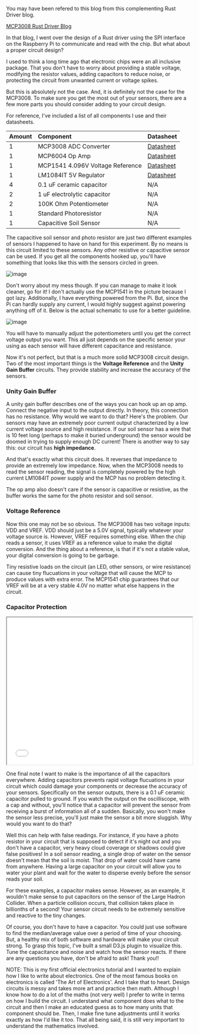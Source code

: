 You may have been refered to this blog from this complementing Rust Driver blog.

<a href="https://www.speblog.org/blog/mcp3008-analog-digital-spidev-rust-driver-raspberry-pi" alt="blog post">
    MCP3008 Rust Driver Blog
</a>

In that blog, I went over the design of a Rust driver using the SPI interface on the Raspberry Pi to communicate and read with the chip. But what about a proper circuit design?

I used to think a long time ago that electronic chips were an all inclusive package. That you don't have to worry about providing a stable voltage, modifying the resistor values, adding capacitors to reduce noise, or protecting the circuit from unwanted current or voltage spikes.

But this is absolutely not the case. And, it is definitely not the case for the MCP3008. To make sure you get the most out of your sensors, there are a few more parts you should consider adding to your circuit design.

For reference, I've included a list of all components I use and their datasheets.

| Amount | Component | Datasheet |
| :--- | :--- | :--- |
| 1 | MCP3008 ADC Converter | <a href="http://ww1.microchip.com/downloads/en/DeviceDoc/21295d.pdf" alt="datasheet">Datasheet</a> |
| 1 | MCP6004 Op Amp | <a href="http://ww1.microchip.com/downloads/en/DeviceDoc/20001733K.pdf" alt="datasheet">Datasheet</a> |
| 1 | MCP1541 4.096V Voltage Reference | <a href="http://ww1.microchip.com/downloads/en/DeviceDoc/21653C.pdf" alt="datasheet">Datasheet</a> |
| 1 | LM1084IT 5V Regulator | <a href="https://www.jameco.com/Jameco/Products/ProdDS/299743-DS01.pdf" alt="datasheet">Datasheet</a> |
| 4 | 0.1 uF ceramic capacitor | N/A |
| 2 | 1 uF electrolytic capacitor | N/A |
| 2 | 100K Ohm Potentiometer | N/A |
| 1 | Standard Photoresistor | N/A |
| 1 | Capacitive Soil Sensor | N/A |

The capacitive soil sensor and photo resistor are just two different examples of sensors I happened to have on hand for this experiment. By no means is this circuit limited to these sensors. Any other resistive or capacitive sensor can be used. If you get all the components hooked up, you'll have something that looks like this with the sensors circled in green.

<img src="/images/mcp3008_circuit.jpg" alt="image">

Don't worry about my mess though. If you can manage to make it look cleaner, go for it! I don't actually use the MCP1541 in the picture because I got lazy. Additionally, I have everything powered from the Pi. But, since the Pi can hardly supply any current, I would highly suggest against powering anything off of it. Below is the actual schematic to use for a better guideline.

<img src="/images/mcp3008_circuit_diagram.png" alt="image">

You will have to manually adjust the potentiometers until you get the correct voltage output you want. This all just depends on the specific sensor your using as each sensor will have different capacitance and resistance.

Now it's not perfect, but that is a much more solid MCP3008 circuit design. Two of the most important things is the **Voltage Reference** and the **Unity Gain Buffer** circuits. They provide stability and increase the accuracy of the sensors.

### Unity Gain Buffer

A unity gain buffer describes one of the ways you can hook up an op amp. Connect the negative input to the output directly. In theory, this connection has no resistance. Why would we want to do that? Here's the problem. Our sensors may have an extremely poor current output characterized by a low current voltage source and high resistance. If our soil sensor has a wire that is 10 feet long (perhaps to make it buried underground) the sensor would be doomed in trying to supply enough DC current! There is another way to say this: our circuit has **high impedance**.

And that's exactly what this circuit does. It reverses that impedance to provide an extremely low impedance. Now, when the MCP3008 needs to read the sensor reading, the signal is completely powered by the high current LM1084IT power supply and the MCP has no problem detecting it.

The op amp also doesn't care if the sensor is capacitive or resistive, as the buffer works the same for the photo resistor and soil sensor.

### Voltage Reference

Now this one may not be so obvious. The MCP3008 has two voltage inputs: VDD and VREF. VDD should just be a 5.0V signal, typically whatever your voltage source is. However, VREF requires something else. When the chip reads a sensor, it uses VREF as a reference value to make the digital conversion. And the thing about a reference, is that if it's not a stable value, your digital conversion is going to be garbage.

Tiny resistive loads on the circuit (an LED, other sensors, or wire resistance) can cause tiny flucuations in your voltage that will cause the MCP to produce values with extra error. The MCP1541 chip guarantees that our VREF will be at a very stable 4.0V no matter what else happens in the circuit.

### Capacitor Protection

<iframe id="capacitor-sensor" width="100%" height="400" src="/plugins/cap-sensor-vis">
</iframe>

One final note I want to make is the importance of all the capacitors everywhere. Adding capacitors prevents rapid voltage flucuations in your circuit which could damage your components or decrease the accuracy of your sensors. Specifically on the sensor outputs, there is a 0.1 uF ceramic capacitor pulled to ground. If you watch the output on the oscilliscope, with a cap and without, you'll notice that a capacitor will prevent the sensor from receiving a burst of information all of a sudden. Basically, you won't make the sensor less precise, you'll just make the sensor a bit more sluggish. Why would you want to do that?

Well this can help with false readings. For instance, if you have a photo resistor in your circuit that is supposed to detect if it's night out and you don't have a capacitor, very heavy cloud coverage or shadows could give false positives! In a soil sensor reading, a single drop of water on the sensor doesn't mean that the soil is moist. That drop of water could have came from anywhere. Having a large capacitor on your circuit will allow you to water your plant and wait for the water to disperse evenly before the sensor reads your soil.

For these examples, a capacitor makes sense. However, as an example, it wouldn't make sense to put capacitors on the sensor of the Large Hadron Collider. When a particle collision occurs, that collision takes place in billionths of a second! Your sensor circuit needs to be extremely sensitive and reactive to the tiny changes.

Of course, you don't have to have a capacitor. You could just use software to find the median/average value over a period of time of your choosing. But, a healthy mix of both software and hardware will make your circuit strong. To grasp this topic, I've built a small D3.js plugin to visualize this. Tune the capacitance and noise and watch how the sensor reacts. If there are any questions you have, don't be afraid to ask! Thank you!!

NOTE: This is my first official electronics tutorial and I wanted to explain how I like to write about electronics. One of the most famous books on electronics is called 'The Art of Electronics'. And I take that to heart. Design circuits is messy and takes more art and practice then math. Although I know how to do a lot of the maths (not very well) I prefer to write in terms on how I build the circuit. I understand what component does what to the circuit and then I make an educated guess as to how many units that component should be. Then, I make fine tune adjustments until it works exactly as how I'd like it too. That all being said, it is still very important to understand the mathematics involved.